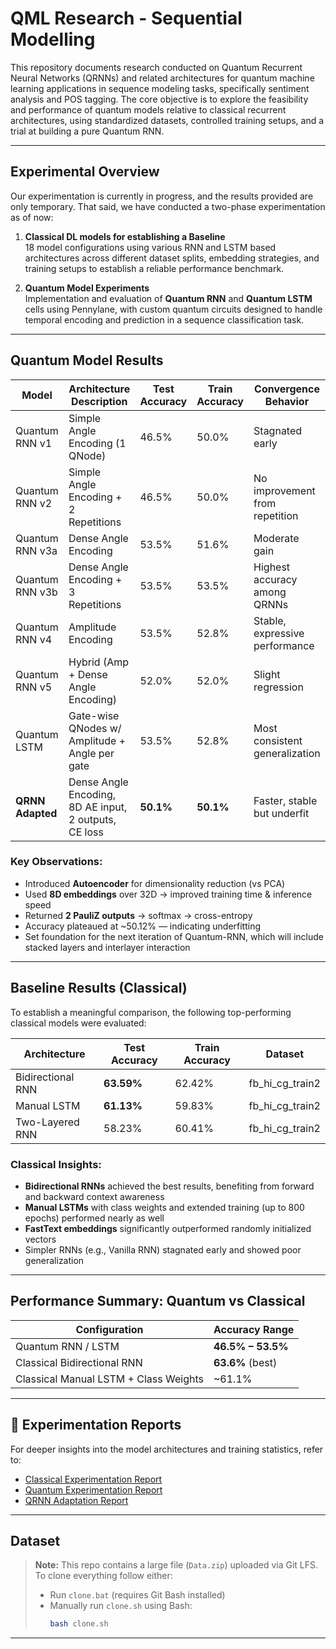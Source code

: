 # QML Research - Sequential Modelling

This repository documents research conducted on Quantum Recurrent Neural Networks (QRNNs) and related architectures for quantum machine learning applications in sequence modeling tasks, specifically sentiment analysis and POS tagging. The core objective is to explore the feasibility and performance of quantum models relative to classical recurrent architectures, using standardized datasets, controlled training setups, and a trial at building a pure Quantum RNN.

---

## Experimental Overview

Our experimentation is currently in progress, and the results provided are only temporary. That said, we have conducted a two-phase experimentation as of now:

1. **Classical DL models for establishing a Baseline**  
   18 model configurations using various RNN and LSTM based architectures across different dataset splits, embedding strategies, and training setups to establish a reliable performance benchmark.

2. **Quantum Model Experiments**  
   Implementation and evaluation of **Quantum RNN** and **Quantum LSTM** cells using Pennylane, with custom quantum circuits designed to handle temporal encoding and prediction in a sequence classification task.

---

## Quantum Model Results 

|     Model       |             Architecture Description                        | Test Accuracy | Train Accuracy |      Convergence Behavior       |
|-----------------|-------------------------------------------------------------|---------------|----------------|---------------------------------|
| Quantum RNN v1  | Simple Angle Encoding (1 QNode)                             |     46.5%     |     50.0%      | Stagnated early                 |
| Quantum RNN v2  | Simple Angle Encoding + 2 Repetitions                       |     46.5%     |     50.0%      | No improvement from repetition  |
| Quantum RNN v3a | Dense Angle Encoding                                        |     53.5%     |     51.6%      | Moderate gain                   |
| Quantum RNN v3b | Dense Angle Encoding + 3 Repetitions                        |     53.5%     |     53.5%      | Highest accuracy among QRNNs    |
| Quantum RNN v4  | Amplitude Encoding                                          |     53.5%     |     52.8%      | Stable, expressive performance  |
| Quantum RNN v5  | Hybrid (Amp + Dense Angle Encoding)                         |     52.0%     |     52.0%      | Slight regression               |
| Quantum LSTM    | Gate-wise QNodes w/ Amplitude + Angle per gate              |     53.5%     |     52.8%      | Most consistent generalization  |
| **QRNN Adapted**| Dense Angle Encoding, 8D AE input, 2 outputs, CE loss       |  **50.1%**    |    **50.1%**   | Faster, stable but underfit     |

### Key Observations:

- Introduced **Autoencoder** for dimensionality reduction (vs PCA)
- Used **8D embeddings** over 32D → improved training time & inference speed
- Returned **2 PauliZ outputs** → softmax → cross-entropy
- Accuracy plateaued at ~50.12% — indicating underfitting
- Set foundation for the next iteration of Quantum-RNN, which will include stacked layers and interlayer interaction

---

## Baseline Results (Classical)

To establish a meaningful comparison, the following top-performing classical models were evaluated:

|     Architecture    | Test Accuracy  | Train Accuracy |     Dataset      |
|---------------------|----------------|----------------|------------------|
| Bidirectional RNN   | **63.59%**     | 62.42%         | fb_hi_cg_train2  |
| Manual LSTM         | **61.13%**     | 59.83%         | fb_hi_cg_train2  |
| Two-Layered RNN     | 58.23%         | 60.41%         | fb_hi_cg_train2  |

### Classical Insights:

- **Bidirectional RNNs** achieved the best results, benefiting from forward and backward context awareness
- **Manual LSTMs** with class weights and extended training (up to 800 epochs) performed nearly as well
- **FastText embeddings** significantly outperformed randomly initialized vectors
- Simpler RNNs (e.g., Vanilla RNN) stagnated early and showed poor generalization

---

## Performance Summary: Quantum vs Classical

|         Configuration                     |   Accuracy Range     |
|-------------------------------------------|----------------------|
| Quantum RNN / LSTM                        | **46.5% – 53.5%**    |
| Classical Bidirectional RNN               | **63.6%** (best)     |
| Classical Manual LSTM + Class Weights     | ~61.1%               |

---

## 📄 Experimentation Reports

For deeper insights into the model architectures and training statistics, refer to:

- [Classical Experimentation Report](./Reports/Classical_Report.pdf)
- [Quantum Experimentation Report](./Reports/Quantum_Report.pdf)
- [QRNN Adaptation Report](./Reports/QRNN-Adaptation_Report.pdf)

---

## Dataset

> **Note:** This repo contains a large file (`Data.zip`) uploaded via Git LFS.  
> To clone everything follow either:
> - Run `clone.bat` (requires Git Bash installed)
> - Manually run `clone.sh` using Bash:  
>   ```bash
>   bash clone.sh
>   ```

---
